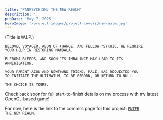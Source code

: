 ```yaml
---
title: "PANPSYCHISM: THE NEW REALM"
description: ''
pubDate: 'May 7, 2025'
heroImage: '/project-images/project-covers/newrealm.jpg'
---
```


(Title is W.I.P.)

<code>BELOVED VOYAGER, AEON OF CHANGE, AND FELLOW PSYKHIC, WE REQUIRE YOUR HELP IN RESTORING MANDALA.</code> 

<code>PLEROMA BLEEDS, AND SOON ITS IMBALANCE MAY LEAD TO ITS ANNIHILATION.</code>

<code>YOUR PARENT AEON AND NEWFOUND FRIEND, PALE, HAS REQUESTED YOU TO INITIATE THE ULTIMATUM; TO BE REBORN, OR RETURN TO NULL.</code>

<code>THE CHOICE IS YOURS.</code>

Check back soon for full start-to-finish details on my process with my latest OpenGL-based game!

For now, here is the link to the commits page for this project: <a href="https://github.com/Lukkex/newrealm/commits/main/"><code>ENTER THE NEW REALM.</code></a>

